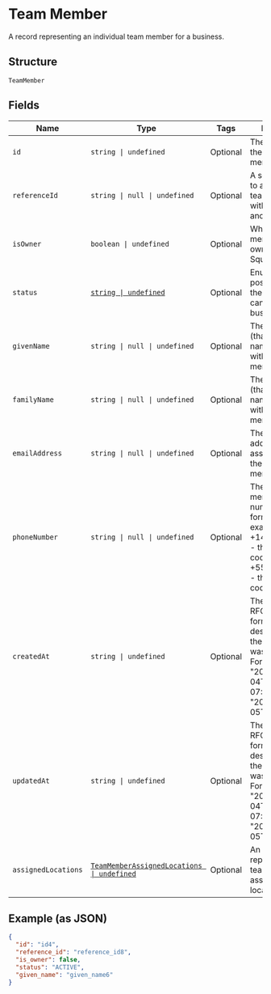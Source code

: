
# Team Member

A record representing an individual team member for a business.

## Structure

`TeamMember`

## Fields

| Name | Type | Tags | Description |
|  --- | --- | --- | --- |
| `id` | `string \| undefined` | Optional | The unique ID for the team member. |
| `referenceId` | `string \| null \| undefined` | Optional | A second ID used to associate the team member with an entity in another system. |
| `isOwner` | `boolean \| undefined` | Optional | Whether the team member is the owner of the Square account. |
| `status` | [`string \| undefined`](../models/team-member-status.md) | Optional | Enumerates the possible statuses the team member can have within a business. |
| `givenName` | `string \| null \| undefined` | Optional | The given name (that is, the first name) associated with the team member. |
| `familyName` | `string \| null \| undefined` | Optional | The family name (that is, the last name) associated with the team member. |
| `emailAddress` | `string \| null \| undefined` | Optional | The email address associated with the team member. |
| `phoneNumber` | `string \| null \| undefined` | Optional | The team member's phone number, in E.164 format. For example:<br/>+14155552671 - the country code is 1 for US<br/>+551155256325 - the country code is 55 for BR |
| `createdAt` | `string \| undefined` | Optional | The timestamp, in RFC 3339 format, describing when the team member was created.<br/>For example, "2018-10-04T04:00:00-07:00" or "2019-02-05T12:00:00Z". |
| `updatedAt` | `string \| undefined` | Optional | The timestamp, in RFC 3339 format, describing when the team member was last updated.<br/>For example, "2018-10-04T04:00:00-07:00" or "2019-02-05T12:00:00Z". |
| `assignedLocations` | [`TeamMemberAssignedLocations \| undefined`](../models/team-member-assigned-locations.md) | Optional | An object that represents a team member's assignment to locations. |

## Example (as JSON)

```json
{
  "id": "id4",
  "reference_id": "reference_id8",
  "is_owner": false,
  "status": "ACTIVE",
  "given_name": "given_name6"
}
```

